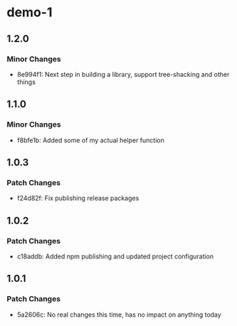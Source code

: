 # demo-1

## 1.2.0

### Minor Changes

- 8e994f1: Next step in building a library, support tree-shacking and other things

## 1.1.0

### Minor Changes

- f8bfe1b: Added some of my actual helper function

## 1.0.3

### Patch Changes

- f24d82f: Fix publishing release packages

## 1.0.2

### Patch Changes

- c18addb: Added npm publishing and updated project configuration

## 1.0.1

### Patch Changes

- 5a2606c: No real changes this time, has no impact on anything today
